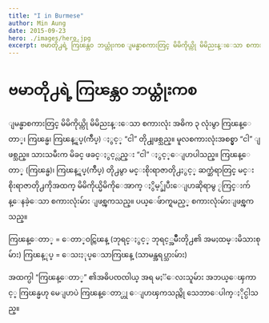 ```yaml
---
title: "I in Burmese"
author: Min Aung
date: 2015-09-23
hero: ./images/hero.jpg
excerpt: ဗမာတို႕ရဲ့ ကြၽန္ဘဝ ဘယ္တုံးကစ ျမန္မာစကားတြင္ မိမိကိုယ္ကို မိမိညႊန္းေသာ စကားလုံး အဓိက ၃ လုံးမွာ ကြၽန္ေတာ္၊ ကြၽန္မ၊ ကြၽန္ူပ္(က်ဳပ္) ႏွင့္ “ငါ” တို႕ျဖစ္သည္။
---
```

# ဗမာတို႕ရဲ့ ကြၽန္ဘဝ ဘယ္တုံးကစ

ျမန္မာစကားတြင္ မိမိကိုယ္ကို မိမိညႊန္းေသာ စကားလုံး အဓိက ၃ လုံးမွာ ကြၽန္ေတာ္၊ ကြၽန္မ၊ ကြၽန္ူပ္(က်ဳပ္) ႏွင့္ “ငါ” တို႕ျဖစ္သည္။ မူလစကားလုံးအစစ္မွာ “ငါ” ျဖစ္သည္။ သားသမီးက မိခင္ ဖခင္ႏွင့္လည္း “ငါ” ႏွင့္ေျပာပါသည္။ ကြၽန္ေတာ္ (ကြၽန္မ)၊ ကြၽန္ူပ္(က်ဳပ္) တို႕မွာ မင္းစိုးရာဇာတို႕ႏွင့္ ဆက္ဆံရာတြင္ မင္းစိုးရာဇာတို႕ကိုအထက္ မိမိကိုယ္မိမိကိုေအာက္ ႏွိမ့္ခ်ျပီးေျပာဆိုရာမွ ႂကြင္းက်န္ေနခဲ့ေသာ စကားလုံးမ်ား ျဖစ္ၾကသည္။ ပယ္ေဖ်ာက္ရမည့္ စကားလုံးမ်ားျဖစ္ၾကသည္။

ကြၽန္ေတာ္ = ေတာ္ဝင္ကြၽန္ (ဘုရင္ႏွင့္ ဘုရင့္အမ်ိဳးတို႕၏ အမႈထမ္းမိသားစုမ်ား)
ကြၽန္ုပ္ = ေသးႏုပ္ေသာကြၽန္ (သာမန္အရပ္သားမ်ား)

အထက္ပါ “ကြၽန္ေတာ္” ၏အဓိပၸၸါယ္ အရ မႏၱေလးသူမ်ား အဘယ္ေၾကာင့္ ကြၽန္မဟု မေျပာပဲ ကြၽန္ေတာ္ဟု ေျပာၾကသည္ကို သေဘာေပါက္ႏိုင္ပါသည္။